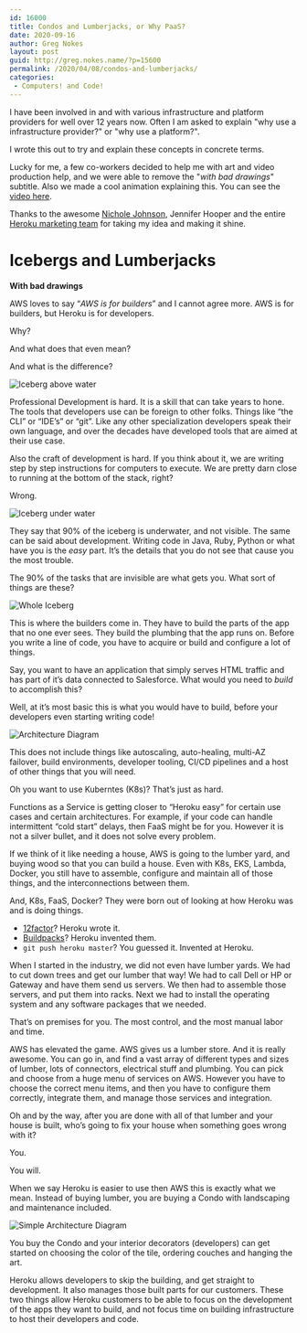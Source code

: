 ```yaml
---
id: 16000
title: Condos and Lumberjacks, or Why PaaS?
date: 2020-09-16
author: Greg Nokes
layout: post
guid: http://greg.nokes.name/?p=15600
permalink: /2020/04/08/condos-and-lumberjacks/
categories:
 - Computers! and Code!
---
```

I have been involved in and with various infrastructure and platform providers for well over 12 years now. Often I am asked to explain "why use a infrastructure provider?" or "why use a platform?".

I wrote this out to try and explain these concepts in concrete terms. 

Lucky for me, a few co-workers decided to help me with art and video production help, and we were able to remove the "*with bad drawings*" subtitle. Also we made a cool animation explaining this. You can see the [video here](https://youtu.be/_N8Zf_nPZkQ).

Thanks to the awesome [Nichole Johnson](https://www.linkedin.com/in/nicolecjohnson/), Jennifer Hooper and the entire [Heroku marketing team](https://www.heroku.com/podcasts) for taking my idea and making it shine.

Icebergs and Lumberjacks
====================

**With bad drawings**

AWS loves to say “*AWS is for builders*” and I cannot agree more. AWS is for builders, but Heroku is for developers. 

Why? 

And what does that even mean? 

And what is the difference?

![Iceberg above water](/wp-content/uploads/2020/09/IMG_0100.jpeg)

Professional Development is hard. It is a skill that can take years to hone. The tools that developers use can be foreign to other folks. Things like “the CLI” or “IDE’s” or “git”. Like any other specialization developers speak their own language, and over the decades have developed tools that are aimed at their use case.

Also the craft of development is hard. If you think about it, we are writing step by step instructions for computers to execute. We are pretty darn close to running at the bottom of the stack, right?

Wrong.

![Iceberg under water ](/wp-content/uploads/2020/09/IMG_0101.jpeg)

They say that 90% of the iceberg is underwater, and not visible. The same can be said about development. Writing code in Java, Ruby, Python or what have you is the *easy* part. It’s the details that you do not see that cause you the most trouble.

The 90% of the tasks that are invisible are what gets you. What sort of things are these?

![Whole Iceberg](/wp-content/uploads/2020/09/IMG_0102.jpeg)

This is where the builders come in. They have to build the parts of the app that no one ever sees. They build the plumbing that the app runs on. Before you write a line of code, you have to acquire or build and configure a lot of things.

Say, you want to have an application that simply serves HTML traffic and has part of it’s data connected to Salesforce. What would you need to *build* to accomplish this?

Well, at it’s most basic this is what you would have to build, before your developers even starting writing code! 

![Architecture Diagram](/wp-content/uploads/2020/09/img_0107.png)

This does not include things like autoscaling, auto-healing, multi-AZ failover, build environments, developer tooling, CI/CD pipelines and a host of other things that you will need. 

Oh you want to use Kuberntes (K8s)? That’s just as hard.

Functions as a Service is getting closer to “Heroku easy” for certain use cases and certain architectures. For example, if your code can handle intermittent “cold start” delays, then FaaS might be for you. However it is not a silver bullet, and it does not solve every problem.

If we think of it like needing a house, AWS is going to the lumber yard, and buying wood so that you can build a house. Even with K8s, EKS, Lambda, Docker, you still have to assemble, configure and maintain all of those things, and the interconnections between them.

And, K8s, FaaS, Docker? They were born out of looking at how Heroku was and is doing things. 

* [12factor](12factor.net)? Heroku wrote it. 
* [Buildpacks](https://buildpacks.io)? Heroku invented them.
* `git push heroku master`? You guessed it. Invented at Heroku.

When I started in the industry, we did not even have lumber yards. We had to cut down trees and get our lumber that way! We had to call Dell or HP or Gateway and have them send us servers. We then had to assemble those servers, and put them into racks. Next we had to install the operating system and any software packages that we needed. 

That’s on premises for you. The most control, and the most manual labor and time.

AWS has elevated the game. AWS gives us a lumber store. And it is really awesome. You can go in, and find a vast array of different types and sizes of lumber, lots of connectors, electrical stuff and plumbing. You can pick and choose from a huge menu of services on AWS. However you have to choose the correct menu items, and then you have to configure them correctly, integrate them, and manage those services and integration.

Oh and by the way, after you are done with all of that lumber and your house is built, who’s going to fix your house when something goes wrong with it? 

You. 

You will.

When we say Heroku is easier to use then AWS this is exactly what we mean. Instead of buying lumber, you are buying a Condo with landscaping and maintenance included.

![Simple Architecture Diagram](/wp-content/uploads/2020/09/IMG_0108.jpg)

You buy the Condo and your interior decorators (developers) can get started on choosing the color of the tile, ordering couches and hanging the art.

Heroku allows developers to skip the building, and get straight to development. It also manages those built parts for our customers. These two things allow Heroku customers to be able to focus on the development of the apps they want to build, and not focus time on building infrastructure to host their developers and code.

